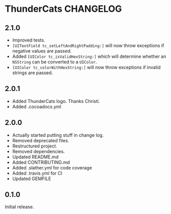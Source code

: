 # ThunderCats CHANGELOG

## 2.1.0

- Improved tests.
- `[UITextField tc_setLeftAndRightPadding:]` will now throw exceptions if negative values are passed.
- Added `[UIColor tc_isValidHexString:]` which will determine whether an `NSString` can be converted to a `UIColor`.
- `[UIColor tc_colorWithHexString:]` will now throw exceptions if invalid strings are passed.

## 2.0.1

- Added ThunderCats logo.  Thanks Christi.
- Added .cocoadocs.yml

## 2.0.0

- Actually started putting stuff in change log.
- Removed deprecated files.
- Restructured project.
- Removed dependencies.
- Updated README.md
- Added CONTRIBUTING.md
- Added .slather.yml for code coverage
- Added .travis.yml for CI
- Updated GEMFILE

## 0.1.0

Initial release.
